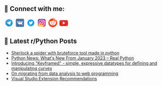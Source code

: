 ## 🔎 Connect with me:
[<img src="https://github.com/bullbesh/bullbesh/blob/main/images/Telegram.png" width="32" height="32" />](https://t.me/bullbesh)
[<img src="https://github.com/bullbesh/bullbesh/blob/main/images/VK.png" width="32" height="32" />](https://vk.com/bullbesh)
[<img src="https://github.com/bullbesh/bullbesh/blob/main/images/Twitter.png" width="32" height="32" />](https://twitter.com/bullbesh1)
[<img src="https://github.com/bullbesh/bullbesh/blob/main/images/Instagram.png" width="32" height="32" />](https://www.instagram.com/bullbesh)
[<img src="https://github.com/bullbesh/bullbesh/blob/main/images/Reddit.png" width="32" height="32" />](https://www.reddit.com/user/bullbesh)
[<img src="https://github.com/bullbesh/bullbesh/blob/main/images/YouTube.png" width="32" height="32" />](https://www.youtube.com/channel/UCtfjRs6uzgq5mfm8S06WTcg)

## 📕 Latest r/Python Posts
<!-- BLOG-POST-LIST:START -->
- [Sherlock a spider with bruteforce tool made in python](https://www.reddit.com/r/Python/comments/1129683/sherlock_a_spider_with_bruteforce_tool_made_in/)
- [Python News: What&#39;s New From January 2023 – Real Python](https://www.reddit.com/r/Python/comments/1126wlc/python_news_whats_new_from_january_2023_real/)
- [Introducing &quot;Keyframed&quot; - simple, expressive datatypes for defining and manipulating curves](https://www.reddit.com/r/Python/comments/1126bnr/introducing_keyframed_simple_expressive_datatypes/)
- [On migrating from data analysis to web programming](https://www.reddit.com/r/Python/comments/1125p07/on_migrating_from_data_analysis_to_web_programming/)
- [Visual Studio Extension Recommendations](https://www.reddit.com/r/Python/comments/1124vvr/visual_studio_extension_recommendations/)
<!-- BLOG-POST-LIST:END -->

